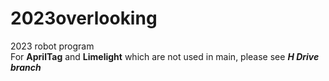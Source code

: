 # 2023overlooking
2023 robot program<br>
For **AprilTag** and **Limelight** which are not used in main, please see ***H Drive branch***
